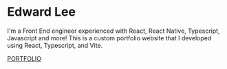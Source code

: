 # Edward Lee

I'm a Front End engineer experienced with React, React Native, Typescript, Javascript and more! This is a custom portfolio website that I developed using React, Typescript, and Vite.

[PORTFOLIO](https://leedjr-97.github.io/lee-portfolio/)
